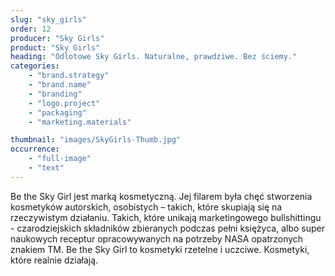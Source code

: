 ```yaml
---
slug: "sky_girls"
order: 12
producer: "Sky Girls"
product: "Sky Girls"
heading: "Odlotowe Sky Girls. Naturalne, prawdziwe. Bez ściemy."
categories:
    - "brand.strategy"
    - "brand.name"
    - "branding"
    - "logo.project"
    - "packaging"
    - "marketing.materials"

thumbnail: "images/SkyGirls-Thumb.jpg"
occurrence:
    - "full-image"
    - "text"
---
```

Be the Sky Girl jest marką kosmetyczną. Jej filarem była chęć stworzenia kosmetyków autorskich, osobistych – takich, które skupiają się na rzeczywistym działaniu. Takich, które unikają marketingowego bullshittingu - czarodziejskich składników zbieranych podczas pełni księżyca, albo super naukowych receptur opracowywanych na potrzeby NASA opatrzonych znakiem TM. Be the Sky Girl to kosmetyki rzetelne i uczciwe. Kosmetyki, które realnie działają.
  